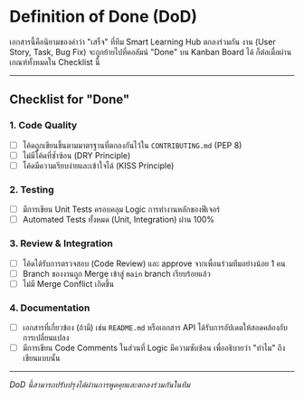# Definition of Done (DoD)

เอกสารนี้คือนิยามของคำว่า "เสร็จ" ที่ทีม Smart Learning Hub ตกลงร่วมกัน งาน (User Story, Task, Bug Fix) จะถูกย้ายไปที่คอลัมน์ "Done" บน Kanban Board ได้ ก็ต่อเมื่อผ่านเกณฑ์ทั้งหมดใน Checklist นี้

---

## Checklist for "Done"

### 1. Code Quality
- [ ] โค้ดถูกเขียนขึ้นตามมาตรฐานที่ตกลงกันไว้ใน `CONTRIBUTING.md` (PEP 8)
- [ ] ไม่มีโค้ดที่ซ้ำซ้อน (DRY Principle)
- [ ] โค้ดมีความเรียบง่ายและเข้าใจได้ (KISS Principle)

### 2. Testing
- [ ] มีการเขียน Unit Tests ครอบคลุม Logic การทำงานหลักของฟีเจอร์
- [ ] Automated Tests ทั้งหมด (Unit, Integration) ผ่าน 100%

### 3. Review & Integration
- [ ] โค้ดได้รับการตรวจสอบ (Code Review) และ approve จากเพื่อนร่วมทีมอย่างน้อย 1 คน
- [ ] Branch ของงานถูก Merge เข้าสู่ `main` branch เรียบร้อยแล้ว
- [ ] ไม่มี Merge Conflict เกิดขึ้น

### 4. Documentation
- [ ] เอกสารที่เกี่ยวข้อง (ถ้ามี) เช่น `README.md` หรือเอกสาร API ได้รับการอัปเดตให้สอดคล้องกับการเปลี่ยนแปลง
- [ ] มีการเขียน Code Comments ในส่วนที่ Logic มีความซับซ้อน เพื่ออธิบายว่า "ทำไม" ถึงเขียนแบบนั้น

---

*DoD นี้สามารถปรับปรุงได้ผ่านการพูดคุยและตกลงร่วมกันในทีม*